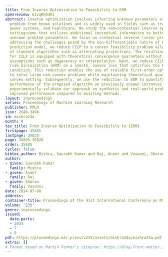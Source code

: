 ```yaml
---
title: From Inverse Optimization to Feasibility to ERM
openreview: GJzqRKOdRi
abstract: Inverse optimization involves inferring unknown parameters of an optimization
  problem from known solutions and is widely used in fields such as transportation,
  power systems, and healthcare. We study the <em>contextual inverse optimization
  setting</em> that utilizes additional contextual information to better predict the
  unknown problem parameters. We focus on contextual inverse linear programming (CILP)
  addressing the challenges posed by the non-differentiable nature of LPs. For a linear
  prediction model, we reduce CILP to a convex feasibility problem allowing the use
  of standard algorithms such as alternating projections. The resulting algorithm
  for CILP is equipped with theoretical convergence guarantees without additional
  assumptions such as degeneracy or interpolation. Next, we reduce CILP to empirical
  risk minimization (ERM) on a smooth, convex loss that satisfies the Polyak-Lojasiewicz
  condition. This reduction enables the use of scalable first-order optimization methods
  to solve large non-convex problems while maintaining theoretical guarantees in the
  convex setting. Subsequently, we use the reduction to ERM to quantify the generalization
  performance of the proposed algorithm on previously unseen instances. Finally, we
  experimentally validate our approach on synthetic and real-world problems and demonstrate
  improved performance compared to existing methods.
layout: inproceedings
series: Proceedings of Machine Learning Research
publisher: PMLR
issn: 2640-3498
id: mishra24a
month: 0
tex_title: From Inverse Optimization to Feasibility to {ERM}
firstpage: 35805
lastpage: 35828
page: 35805-35828
order: 35805
cycles: false
bibtex_author: Mishra, Saurabh Kumar and Raj, Anant and Vaswani, Sharan
author:
- given: Saurabh Kumar
  family: Mishra
- given: Anant
  family: Raj
- given: Sharan
  family: Vaswani
date: 2024-07-08
address:
container-title: Proceedings of the 41st International Conference on Machine Learning
volume: '235'
genre: inproceedings
issued:
  date-parts:
  - 2024
  - 7
  - 8
pdf: https://proceedings.mlr.press/v235/assets/mishra24a/mishra24a.pdf
extras: []
# Format based on Martin Fenner's citeproc: https://blog.front-matter.io/posts/citeproc-yaml-for-bibliographies/
---
```

